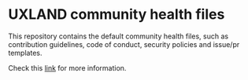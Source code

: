 # UXLAND community health files

This repository contains the default community health files, such as contribution guidelines, code of conduct, security policies and issue/pr templates.

Check this [link](https://help.github.com/en/articles/creating-a-default-community-health-file-for-your-organization) for more information.
